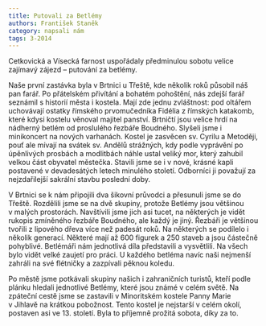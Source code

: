 ```yaml
---
title: Putovali za Betlémy
authors: František Staněk
category: napsali nám
tags: 3-2014
---
```


Cetkovická a Vísecká farnost uspořádaly předminulou sobotu velice zajímavý zájezd – putování za betlémy.

Naše první zastávka byla v Brtnici u Třeště, kde několik roků působil náš pan farář. Po přátelském přivítání a bohatém pohoštění, nás zdejší farář seznámil s historií města i kostela. Mají zde jednu zvláštnost: pod oltářem uchovávají ostatky římského prvomučedníka Fidélia z římských katakomb, které kdysi kostelu věnoval majitel panství. Brtničtí jsou velice hrdí na nádherný betlém od proslulého řezbáře Boudného. Slyšeli jsme i minikoncert na nových varhanách. Kostel je zasvěcen sv. Cyrilu a Metoději, pouť ale mívají na svátek sv. Andělů strážných, kdy podle vyprávění po úpěnlivých prosbách a modlitbách náhle ustal veliký mor, který zahubil velkou část obyvatel městečka. Stavili jsme se i v nové, krásné kapli postavené v devadesátých letech minulého století. Odborníci ji považují za nejzdařilejší sakrální stavbu poslední doby.

V Brtnici se k nám připojili dva šikovní průvodci a přesunuli jsme se do Třeště. Rozdělili jsme se na dvě skupiny, protože Betlémy jsou většinou v malých prostorách. Navštívili jsme jich asi tucet, na některých je vidět rukopis zmíněného řezbáře Boudného, ale každý je jiný. Řezbáři je většinou tvořili z lipového dřeva více než padesát roků. Na některých se podílelo i několik generací. Některé mají až 600 figurek a 250 staveb a jsou částečně pohyblivé. Betlémáři nám jednotlivá díla představili a vysvětlili. Na všech bylo vidět velké zaujetí pro práci. U každého betléma navíc naši nejmenší zahráli na své flétničky a zazpívali pěknou koledu.

Po městě jsme potkávali skupiny našich i zahraničních turistů, kteří podle plánku hledali jednotlivé Betlémy, které jsou známé v celém světě. Na zpáteční cestě jsme se zastavili v Minoritském kostele Panny Marie v Jihlavě na krátkou pobožnost. Tento kostel je nejstarší v celém okolí, postaven asi ve 13. století. 
Byla to příjemně prožitá sobota, díky za to.